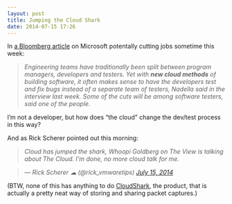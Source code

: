 ```yaml
---
layout: post
title: Jumping the Cloud Shark
date: 2014-07-15 17:26
---
```


In [a Bloomberg article](http://www.bloomberg.com/news/2014-07-15/microsoft-said-to-announce-job-cuts-as-soon-as-this-week.html) on Microsoft potentally cutting jobs sometime this week:

> _Engineering teams have traditionally been split between program managers, developers and testers. Yet with_ **_new cloud methods_** _of building software, it often makes sense to have the developers test and fix bugs instead of a separate team of testers, Nadella said in the interview last week. Some of the cuts will be among software testers, said one of the people._

I’m not a developer, but how does “the cloud” change the dev/test process in this way?

And as Rick Scherer pointed out this morning:

> _Cloud has jumped the shark, Whoopi Goldberg on The View is talking about The Cloud. I’m done, no more cloud talk for me._

> _— Rick Scherer ☁ (@rick_vmwaretips)_ [_July 15, 2014_](https://twitter.com/rick_vmwaretips/statuses/489096830018269185)

(BTW, none of this has anything to do [CloudShark](https://appliance.cloudshark.org), the product, that is actually a pretty neat way of storing and sharing packet captures.)
